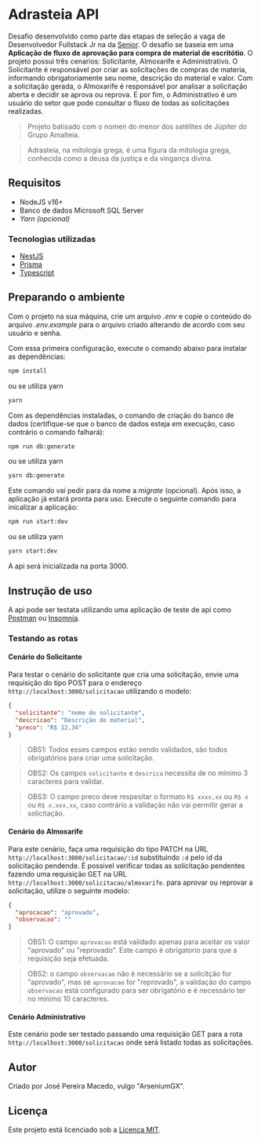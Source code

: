 # Adrasteia API

Desafio desenvolvido como parte das etapas de seleção a vaga de Desenvolvedor Fullstack Jr na da [Senior](https://www.senior.com.br/).
O desafio se baseia em uma **Aplicação de fluxo de aprovação para compra de material de escritótio**. O projeto possui três cenarios: Solicitante, Almoxarife e Administrativo.
O Solicitante é responsável por criar as solicitações de compras de materia, informando obrigatoriamente seu nome, descrição do material e valor. Com a solicitação gerada, o Almoxarife é responsável por analisar a solicitação aberta e decidir se aprova ou reprova. E por fim, o Administrativo é um usuário do setor que pode consultar o fluxo de todas as solicitações realizadas.

> Projeto batisado com o nomen do menor dos satélites de Júpiter do Grupo Amalteia.

> Adrasteia, na mitologia grega, é uma figura da mitologia grega, conhecida como a deusa da justiça e da vingança divina.

## Requisitos

- NodeJS v16+
- Banco de dados Microsoft SQL Server
- _Yarn (opcional)_

### Tecnologias utilizadas

- [NestJS](https://nestjs.com/)
- [Prisma](https://www.prisma.io/)
- [Typescript](https://www.typescriptlang.org/)

## Preparando o ambiente

Com o projeto na sua máquina, crie um arquivo _.env_ e copie o conteúdo do arquivo _.env.example_ para o arquivo criado alterando de acordo com seu usuário e senha.

Com essa primeira configuração, execute o comando abaixo para instalar as dependências:

```sh
npm install
```

ou se utiliza yarn

```sh
yarn
```

Com as dependências instaladas, o comando de criação do banco de dados (certifique-se que o banco de dados esteja em execução, caso contrário o comando falhará):

```sh
npm run db:generate
```

ou se utiliza yarn

```sh
yarn db:generate
```

Este comando vai pedir para da nome a _migrate_ (opcional).
Após isso, a aplicação já estará pronta para uso. Execute o seguinte comando para inicalizar a aplicação:

```sh
npm run start:dev
```

ou se utiliza yarn

```sh
yarn start:dev
```

A api será inicializada na porta 3000.

## Instrução de uso

A api pode ser testata utilizando uma aplicação de teste de api como [Postman](https://www.postman.com/) ou [Insomnia](https://insomnia.rest/).

### Testando as rotas

#### Cenário do Solicitante

Para testar o cenário do solicitante que cria uma solicitação, envie uma requisição do tipo POST para o endereço `http://localhost:3000/solicitacao` utilizando o modelo:

```json
{
  "solicitante": "nome do solicitante",
  "descricao": "Descrição do material",
  "preco": "R$ 12,34"
}
```

> OBS1: Todos esses campos estão sendo validados, são todos obrigatórios para criar uma solicitação.

> OBS2: Os campos `solicitante` e `descrica` necessita de no mínimo 3 caracteres para validar.

> OBS3: O campo preco deve respesitar o formato `R$ xxxx,xx` ou `R$ x` ou `R$ x.xxx,xx`, caso contrário a validação não vai permitir gerar a solicitação.

#### Cenário do Almoxarife

Para este cenário, faça uma requisição do tipo PATCH na URL `http://localhost:3000/solicitacao/:id` substituindo `:d` pelo id da solicitação pendende. É possivel verificar todas as solicitação pendentes fazendo uma requisição GET na URL `http://localhost:3000/solicitacao/almoxarife`. para aprovar ou reprovar a solicitação, utilize o seguinte modelo:

```json
{
  "aprocacao": "aprovado",
  "observacao": ""
}
```

> OBS1: O campo `aprovacao` está validado apenas para aceitar os valor "aprovado" ou "reprovado". Este campo é obrigatorio para que a requisição seja efetuada.

> OBS2: o campo `observacao` não é necessário se a solicitção for "aprovado", mas se `aprovacao` for "reprovado", a validação do campo `observacao` está configurado para ser obrigatório e é necessário ter no mínimo 10 caracteres.

#### Cenário Administrativo

Este cenário pode ser testado passando uma requisição GET para a rota `http://localhost:3000/solicitacao` onde será listado todas as solicitações.

## Autor

Criado por José Pereira Macedo, vulgo "ArseniumGX".

## Licença

Este projeto está licenciado sob a [Licença MIT](./LICENSE).
